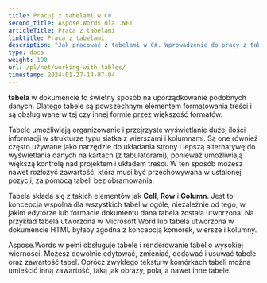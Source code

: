 ```yaml
---
title: Pracuj z tabelami w C#
second_title: Aspose.Words dla .NET
articleTitle: Praca z tabelami
linktitle: Praca z tabelami
description: "Jak pracować z tabelami w C#. Wprowadzenie do pracy z tabelami i koncepcjami węzłów tabeli w Aspose.Words dla .NET."
type: docs
weight: 190
url: /pl/net/working-with-tables/
timestamp: 2024-01-27-14-07-04
---
```


**tabela** w dokumencie to świetny sposób na uporządkowanie podobnych danych. Dlatego tabele są powszechnym elementem formatowania treści i są obsługiwane w tej czy innej formie przez większość formatów.

Tabele umożliwiają organizowanie i przejrzyste wyświetlanie dużej ilości informacji w strukturze typu siatka z wierszami i kolumnami. Są one również często używane jako narzędzie do układania strony i lepszą alternatywę do wyświetlania danych na kartach (z tabulatorami), ponieważ umożliwiają większą kontrolę nad projektem i układem treści. W ten sposób możesz nawet rozłożyć zawartość, która musi być przechowywana w ustalonej pozycji, za pomocą tabeli bez obramowania.

Tabela składa się z takich elementów jak **Cell**, **Row** i **Column**. Jest to koncepcja wspólna dla wszystkich tabel w ogóle, niezależnie od tego, w jakim edytorze lub formacie dokumentu dana tabela została utworzona. Na przykład tabela utworzona w Microsoft Word lub tabela utworzona w dokumencie HTML byłaby zgodna z koncepcją komórek, wiersze i kolumny.

Aspose.Words w pełni obsługuje tabele i renderowanie tabel o wysokiej wierności. Możesz dowolnie edytować, zmieniać, dodawać i usuwać tabele oraz zawartość tabel. Oprócz zwykłego tekstu w komórkach tabeli można umieścić inną zawartość, taką jak obrazy, pola, a nawet inne tabele.
